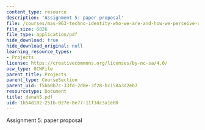 ```yaml
---
content_type: resource
description: 'Assignment 5: paper proposal'
file: /courses/mas-963-techno-identity-who-we-are-and-how-we-perceive-ourselves-and-others-spring-2002/1b54d102251b027e8e7711f3dc3a1e80_danah5.pdf
file_size: 6826
file_type: application/pdf
hide_download: true
hide_download_original: null
learning_resource_types:
- Projects
license: https://creativecommons.org/licenses/by-nc-sa/4.0/
ocw_type: OCWFile
parent_title: Projects
parent_type: CourseSection
parent_uid: f5bb0b7c-33fd-2d8e-3f28-bc158a3d2eb7
resourcetype: Document
title: danah5.pdf
uid: 1b54d102-251b-027e-8e77-11f3dc3a1e80
---
```

Assignment 5: paper proposal